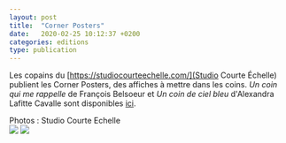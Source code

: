 ```yaml
---
layout: post
title:  "Corner Posters"
date:   2020-02-25 10:12:37 +0200
categories: editions
type: publication
---
```

Les copains du [https://studiocourteechelle.com/](Studio Courte Échelle) publient les Corner Posters, des affiches à mettre dans les coins.
*Un coin qui me rappelle* de François Belsoeur et *Un coin de ciel bleu* d'Alexandra Lafitte Cavalle sont disponibles [ici](https://studiocourteechelle.com/project/corner-posters/).
<figcaption>Photos : Studio Courte Echelle</figcaption>
<img class="photopost" src="{{baseurl}}/imgs/cp1.gif" onmouseover="this.src='{{baseurl}}/imgs/cp1.jpg'" onmouseout="this.src='{{baseurl}}/imgs/cp1.gif'" />
<img class="photopost" src="{{baseurl}}/imgs/cp2.gif" onmouseover="this.src='{{baseurl}}/imgs/cp2.jpg'" onmouseout="this.src='{{baseurl}}/imgs/cp2.gif'" />
